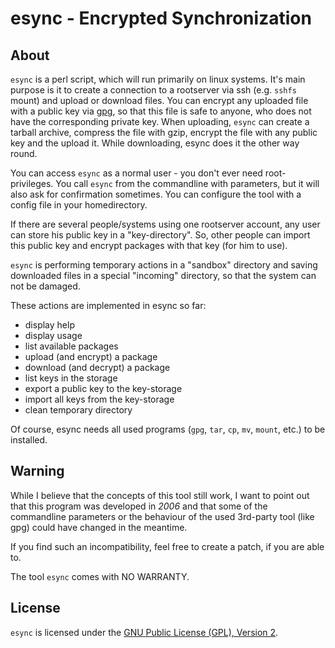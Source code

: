 esync - Encrypted Synchronization
=================================

About
-----

`esync` is a perl script, which will run primarily on linux systems.
It's main purpose is it to create a connection to a rootserver via ssh (e.g. `sshfs` mount) and upload or download files.
You can encrypt any uploaded file with a public key via [gpg][1], so that this file is safe to anyone, who does not have the corresponding private key.
When uploading, `esync` can create a tarball archive, compress the file with gzip, encrypt the file with any public key and the upload it. While downloading, esync does it the other way round.

You can access `esync` as a normal user - you don't ever need root-privileges. You call `esync` from the commandline with parameters, but it will also ask for confirmation sometimes. You can configure the tool with a config file in your homedirectory.

If there are several people/systems using one rootserver account, any user can store his public key in a "key-directory". So, other people can import this public key and encrypt packages with that key (for him to use).

`esync` is performing temporary actions in a "sandbox" directory and saving downloaded files in a special "incoming" directory, so that the system can not be damaged.

These actions are implemented in esync so far:
* display help
* display usage
* list available packages
* upload (and encrypt) a package
* download (and decrypt) a package
* list keys in the storage
* export a public key to the key-storage
* import all keys from the key-storage
* clean temporary directory

Of course, esync needs all used programs (`gpg`, `tar`, `cp`, `mv`, `mount`, etc.) to be installed.

Warning
-------

While I believe that the concepts of this tool still work, I want to point out that this program was developed in *2006* and that some of the commandline parameters or the behaviour of the used 3rd-party tool (like gpg) could have changed in the meantime.

If you find such an incompatibility, feel free to create a patch, if you are able to.

The tool `esync` comes with NO WARRANTY.

License
-------

`esync` is licensed under the [GNU Public License (GPL), Version 2][2].


[1]: http://www.gnupg.org/
[2]: http://www.gnu.org/licenses/gpl-2.0.html